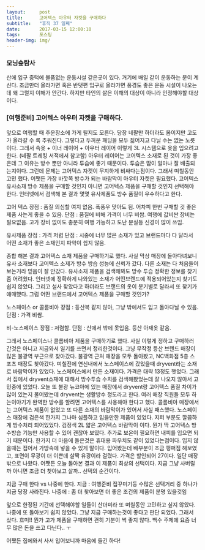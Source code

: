 ```yaml
---
layout:	    post
title: 	    고어텍스 아우터 자켓을 구매하다
subtitle:   "휴직 37 일째"
date:       2017-03-15 12:00:10 
tags:       포스팅
header-img: img/
---
```



### 모닝숲탐사
산에 입구 중턱에 볼품없는 운동시설 같은곳이 있다. 거기에 배일 같이 운동하는 분이 계신다. 조금만더 올라가면 혹은 반댓편 입구로 올라가면 풍경도 좋은 운동 시설이 나오는데 왜 그럴지 이해가 안간다. 하지만 타인의 삶은 이해의 대상이 아니라 인정해야할 대상이다.  


### [여행준비] 고어텍스 아우터 자켓을 구매하다.
앞으로 여행할 때 추운장소에 가게 될지도 모른다. 당장 네팔만 하더라도 봄이지만 고도가 올라갈 수 록 추워진다. 그렇다고 두꺼운 패딩을 모두 짊어지고 다닐 수는 없는 노릇이다. 그래서 속옷 + 이너 레이어 + 아우터 레이어 이렇게 3L 시스템으로 옷을 입으려고 한다. (네팔 트레킹 서적에서 참고함) 아우터 레이어는 고어텍스 소재로 된 것이 가장 좋은데 그 이유는 방수 뿐만 아니라 투습에 좋기 때문이다. 투습은 땀이 얼마나 잘 배출되는지이다. 그런데 문제는 고어텍스 자켓이 무지하게 비싸다는점이다. 그래서 며칠동안 고민 했다. 어쨋든 가장 바깟쪽 방수가 되는 바람막이 아우터 자켓은 필요했다. 고어텍스 유사소재 방수 제품을 구매할 것인지 아니면 고어텍스 제품을 구매할 것인지 선택해야 한다. 인터넷에서 검색해 본 결과 몇몇 유사제품도 방수 품질이 우수하다고 한다.

고어 텍스
장점 : 품질 의심할 여지 없음. 폭풍우 맞아도 됨. 어차피 한번 구매할 것 좋은 제품 사는게 좋을 수 있음.
단점 : 품질에 비해 가격이 너무 비쌈. 여행에 값비싼 장비는 필요없음. 고가 장비 없이도 충분히 여행 가능하고 도난 분실등 신경이 많이 쓰임.

유사제품
장점 : 가격 저렴
단점 : 시중에 너무 많은 소재가 있고 브랜드마다 다 달라서 어떤 소재가 좋은 소재인지 파악이 쉽지 않음.

종합 해본 결과 고어텍스 소재 제품을 구매하기로 했다. 사실 막상 매장에 돌아다녀보니 유사 소재보다 고어텍스 소제가 방수 방습 성능에 신뢰가 갔다. 다른 소재는 다 처음들어보는거라 믿음이 잘 안갔다. 유사소재 제품을 검색해봐도 방수 투습 정확한 정보를 찾기 좀 어려웠다. 인터넷에 정확하게 나와있는 소재가 어떤브랜드에 적용되어있는지 찾기도 쉽지 않았다. 그리고 설사 찾았다고 하더라도 브랜드의 옷이 분기별로 달라서 또 찾기가 애매했다. 그럼 어떤 브랜드에서 고어텍스 제품을 구매할 것인가?

노스페이스 or 콜롬비아
장점 : 등산복 같지 않아, 그냥 밖에서도 입고 돌아다닐 수 있음.
단점 : 가격 비쌈.

비-노스페이스
장점 : 저렴함.
단점 : 산에서 밖에 못입음. 등산 아재옷 같음.

그래서 노스페이스나 콜롬비아 제품을 구매하기로 했다. 사실 이렇게 정하고 구매하러 간것은 아니고 지금와서 일기를 쓰면서 정리한것이다. 그냥 무작정 등산 브랜드 매장이 많은 불광역 부근으로 찾아갔다. 불광역 근처 매장을 모두 돌아봤고, NC백화점 5층 스포츠 매장도 찾아갔다. 며칠전에 연신내에서 노스페이스에 갔었을때 dryvent라는 소재로 바람막이가 있었다. 노스페이스에서 만든 소재이다. 가격은 대략 13정도 햇었다. 그래서 집에서 dryvent소재에 대해서 방수투습 수치를 검색해봤었는데 잘 나오지 않아서 고민중에 있었다. 오늘 또 불광 뉴코아에 있는 매장에서 dryvent랑 고어텍스 품질 차이가 많이 있는지 물어봤는데 dryvent는 생활방수 정도라고 한다. 여러 매장 직원들 모두 하는이야기가 완벽한 방수를 할려면 고어텍스를 사용해야 한다고 했다. 콜롬비아 매장에서는 고어텍스 제품이 없었고 또 다른 소재의 바람막이가 있어서 사실 패스했다. 노스페이스 매장에 검은색 한가지 그나마 심플하고 입을만한 제품이 있었다. 지퍼 부분도 깔끔하게 방수처리 되어있었다. 검정색 2L 얇은 고어텍스 바람막이 이다. 뭔가 딱 고어텍스 방수방습 기능만 사용할 수 있어 괜찮아 보였다. 추가로 보온이 필요하면 내피를 입으면 되기 때문이다. 한가지 더 마음에 들은것은 휴대용 파우치도 같이 있었다는점이다. 입지 않을때는 접어서 가방속에 넣을 수 있게 말이다. 입어봤는데 배부분이 조금 펑퍼짐 해보였고, 표면이 무광이 더 이쁜데 살짝 유광이라 걸렸다. 가격은 할인되어 27이다. 일단 매장 밖으로 나왔다. 어쨋든 오늘 돌아본 결과 이 제품이 최상의 선택이다. 지금 그냥 사버릴까 아니면 조금 더 찾아보고 살까.. 선택의 순간이다.

지금 구매 한다 vs 나중에 한다.
지금 : 여행준비 집꾸미기등 수많은 선택거리 중 하나가 지금 당장 사라진다.
나중에 : 좀 더 찾아보면 더 좋은 조건의 제품이 분명 있을것임

앞으로 한정된 기간에 선택해야할 일들이 산더미라 또 며칠동안 고민하고 싶지 않았다.나중에 또 돌아보기 쉽지 않았다. 그냥 지금 구매하는것이 좋다고 판단 되었다. 그래서 샀다. 흐미!! 뭔가 고가 제품을 구매하면 괜히 기분이 썩 좋지 않다. 백수 주제에 요즘 너무 많은 돈을 쓰고 다닌다.. ㅜ

어쨌든 집에와서 사서 입어보니까 마음에 들긴 하다! 
